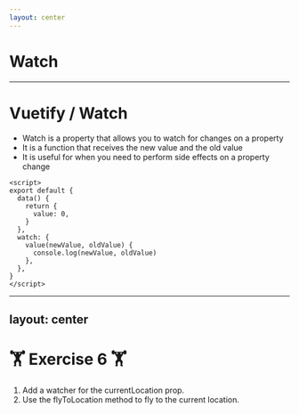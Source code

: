 ```yaml
---
layout: center
---
```


# Watch

---

# Vuetify / Watch

- Watch is a property that allows you to watch for changes on a property
- It is a function that receives the new value and the old value
- It is useful for when you need to perform side effects on a property change 

```vue
<script>
export default {
  data() {
    return {
      value: 0,
    }
  },
  watch: {
    value(newValue, oldValue) {
      console.log(newValue, oldValue)
    },
  },
}
</script>
```
---
layout: center
---

# 🏋️ Exercise 6 🏋️

1. Add a watcher for the currentLocation prop.
2. Use the flyToLocation method to fly to the current location.


